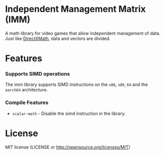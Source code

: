 # Independent Management Matrix (IMM)
A math library for video games that allow independent management of data.
Just like [DirectXMath](https://github.com/microsoft/DirectXMath), data and vectors are divided.

# Features
### Supports SIMD operations
The imm library supports SIMD instructions on the `x86`, `x86_64` and the `aarch64` architecture.

### Compile Features
- `scalar-math` - Disable the simd instruction in the library.

# License
MIT license (LICENSE or http://opensource.org/licenses/MIT)
